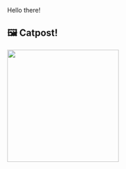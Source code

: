 Hello there!



## 🖼️ Catpost!

<sub>
    <img src="https://cdn2.thecatapi.com/images/aal.jpg" height="256">
</sub>

